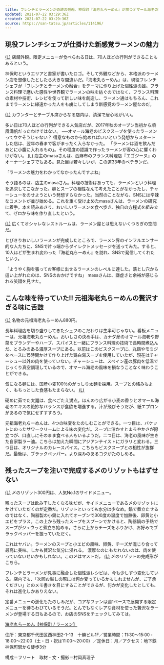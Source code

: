 ```yaml
---
title: フレンチとラーメンが奇跡の邂逅。神保町『海老丸らーめん』が放つオマール海老のビスクスープが異次元のうまさ
updated: 2021-07-22 03:29:36Z
created: 2021-07-22 03:29:36Z
source: https://san-tatsu.jp/articles/114196/
---
```


## 現役フレンチシェフが仕掛けた新感覚ラーメンの魅力

 [(L)](https://san-tatsu.jp/assets/uploads/2021/07/09152755/ebimaru2.jpg)
店舗外観。限定メニューが食べられる日は、70人ほどの行列ができることもあるという。

神保町というエリアと書家が書いたロゴ。そして外観などから、本格派のラーメン店を想像したとしたら大きな間違いだ。『海老丸らーめん』は、現役フレンチシェフが「フレンチとラーメンの融合」をテーマに作り上げた個性派の雄。フランス料理で磨いた感性や世界観でラーメンの味を紡ぐのではなく、フランス料理の素材や技術、レシピを使って新しい味を創造し、ラーメン通はもちろん、これまでラーメンに縁遠かった人をも虜にしてしまう新感覚のラーメン屋なのだ。

 [(L)](https://san-tatsu.jp/assets/uploads/2021/07/09152844/ebimaru3.jpg)
カウンターとテーブル席からなる店内は、清潔で居心地がいい。

多い日は70人ほどの行列ができる人気店だが、2017年秋のオープン当初から順風満帆だったわけではない。
──オマール海老のビスクスープを使ったラーメンってウケそうじゃない？
得意なものから始めればいいという発想からスタートした店は、翌年の春まで客がまったく入らなかった。
「ラーメンは酒を飲んだあとに小腹に入れるもの」。その程度の認識で作ったラーメンが客の心に響くわけがない。
 [(L)](https://san-tatsu.jp/assets/uploads/2021/07/09152921/ebimaru4.jpg)
店主のmasaさんは、西麻布のフランス料理店『エゴジーヌ』のオーナーシェフでもある。見た目は若々しいが、この道33年のベテランだ。

「ラーメンの魅力をわかってなかったんですよね」

そう語るのは、店主のmasaさん。料理の技術はあっても、ラーメンという料理を追求してこなかった。麺とスープの相性なんて考えたことがなかったし、チャーシューをのせようという発想すらなかった。当然のことながら、SNSには辛辣なコメントが並び始める。これを重く受け止めたmasaさんは、ラーメンの研究に着手。本を読みあさり、おいしいラーメンを食べ歩き、独自の方程式を組み立て、ゼロから味を作り直したという。

 [(L)](https://san-tatsu.jp/assets/uploads/2021/07/09153043/ebimaru5.jpg)
広くてオシャレなレストルームは、ラーメン屋とは思えないくつろぎの空間だ。

とびきりおいしいラーメンが完成したところで、ラーメン界のインフルエンサー的な人たちに、SNSで片っ端からダイレクトメッセージを送ってみた。すると、10人ほどが生まれ変わった『海老丸らーめん』を訪れ、SNSで発信してくれたという。

「ようやく胸を張ってお客様に出せるラーメンのレベルに達した。落とし穴から這い上がれたのは、SNSのおかげですね」
masaさんは、謙虚さと余裕が感じられる笑顔を見せた。

## こんな味を待っていた!! 元祖海老丸らーめんの贅沢すぎる味に舌鼓

 [(L)](https://san-tatsu.jp/assets/uploads/2021/07/09153142/ebimaru6.jpg)
名物の元祖海老丸らーめん880円。

長年料理店を切り盛りしてきたシェフのこだわりは生半可じゃない。看板メニューは、元祖海老丸らーめん。おいしさの決め手は、カナダ産のオマール海老や野菜をブランデーやハーブ、スパイスと一緒にフランス料理の技術で長時間煮込んだ、とろみのある濃厚スープにある。以前はこのビスクスープに、丸鶏やモミジをベースに15時間かけて作り上げた鶏白湯スープを使用していたが、現在はチャーシュー以外の肉を使っていない。チャーシューは、スペイン産の豚肉を低温でじっくり真空調理しているので、オマール海老の風味を損なうことなく味わうことができる。

気になる麺には、国産小麦100％のがっしり太麺を採用。スープとの絡みもよく、もちっとした食感もたまらない。
 [(L)](https://san-tatsu.jp/assets/uploads/2021/07/09153227/ebimaru7.jpg)

硬めに茹でた太麺は、食べごたえ満点。ほんのり広がる小麦の香りとオマール海老のエキスの絶妙なバランスが食欲を増進する。汁が飛びそうだが、紙エプロンがあるので気にせずすすろう。

元祖海老丸らーめんは、4つの味変をたのしむことができる。一つ目は、バケットにのったサワークリームによる味の変化だ。スープに溶かすとまろやかさが際立つが、口直しにそのまま食べる人もいるようだ。二つ目は、海老の風味が生きた自家製ラー油。こちらは加えた瞬間にアジアンテイストにガラリと変わる。三つ目は、オリジナルのカレースパイス。こちらもビスクスープとの相性が抜群だ。最後は、ブラックペッパー。より深みのあるコクがたのしめる。

## 残ったスープを注いで完成する〆のリゾットもはずせない

 [(L)](https://san-tatsu.jp/assets/uploads/2021/07/09153321/ebimaru8.jpg)
〆のリゾット300円は、人気No.1のサイドメニュー。

残ったスープは飲み干したくなる味だが、サイドメニューである〆のリゾットにかけていただくのが定番だ。リゾットといっても水分は少なめ。鍋で煮立たせるのではなく、陶器製の小鍋に入れてオーブンで300度の温度で加熱後、卵黄と小エビをプラス。この上から残ったスープをスプーンでかけると、陶器鍋の予熱でスープがジュウっと煮立ち始める。さらに上からチーズをふりかけ、お好みでブラックペッパーを振っていただく。

これはヤバい。ラーメンのスープと小エビの風味、卵黄、チーズが混じり合って最高に美味。しかも贅沢な気分に浸れる。
濃厚なのにもたれないのは、肉を使っていないせいかもしれない。この〆はマストだ。
 [(L)](https://san-tatsu.jp/assets/uploads/2021/07/09153358/ebimaru9.jpg)
〆のリゾットの完成形がこちら。

フレンチとラーメンが見事に融合した個性派レシピは、今も少しずつ変化している。店内でも、「次回お越しの際には何か変っているかもしれませんが、ご了承ください」とのメモ書きを目にすることができるが、何かが変化したとしても、それは進化しかありえない。

定番メニューの進化もたのしみだが、コアなファンは週1ペースで展開する限定メニューを待ちわびているそうだ。とんでもなくレアな食材を使った贅沢なラーメンが登場する日もあるので、お店のSNSをチェックしてみては。

 [海老丸らーめん【神保町 / ラーメン】](https://san-tatsu.jp/spots/114191/)

住所：東京都千代田区西神田2-1-13　十勝ビル1F／営業時間：11:30〜15:00・18:00〜22:00（土・日・祝は11:00〜20:00）／定休日：月／アクセス：地下鉄神保町駅から徒歩3分

構成＝フリート　取材・文・撮影＝村岡真理子